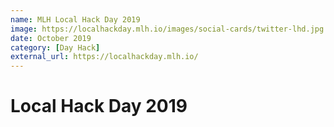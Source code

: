 ```yaml
---
name: MLH Local Hack Day 2019
image: https://localhackday.mlh.io/images/social-cards/twitter-lhd.jpg
date: October 2019
category: [Day Hack]
external_url: https://localhackday.mlh.io/
---
```


# Local Hack Day 2019